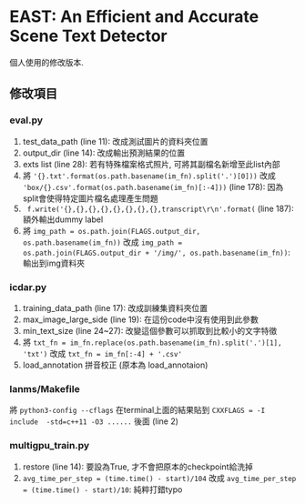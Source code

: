 # EAST: An Efficient and Accurate Scene Text Detector
個人使用的修改版本.

## 修改項目

### eval.py
1. test_data_path (line 11): 改成測試圖片的資料夾位置
2. output_dir (line 14): 改成輸出預測結果的位置
3. exts list (line 28): 若有特殊檔案格式照片, 可將其副檔名新增至此list內部
4. 將 `'{}.txt'.format(os.path.basename(im_fn).split('.')[0]))` 改成 `'box/{}.csv'.format(os.path.basename(im_fn)[:-4]))` (line 178):
  因為split會使得特定圖片檔名處理產生問題
5. ` f.write('{},{},{},{},{},{},{},{},transcript\r\n'.format(` (line 187): 額外輸出dummy label
6. 將 `img_path = os.path.join(FLAGS.output_dir, os.path.basename(im_fn))` 改成 `img_path = os.path.join(FLAGS.output_dir + '/img/', os.path.basename(im_fn))`: 輸出到img資料夾

### icdar.py
1. training_data_path (line 17): 改成訓練集資料夾位置
2. max_image_large_side (line 19): 在這份code中沒有使用到此參數
3. min_text_size (line 24~27): 改變這個參數可以抓取到比較小的文字特徵
4. 將 `txt_fn = im_fn.replace(os.path.basename(im_fn).split('.')[1], 'txt')` 改成 `txt_fn = im_fn[:-4] + '.csv'`
5. load_annotation 拼音校正 (原本為 load_annotaion)

### lanms/Makefile
將 `python3-config --cflags` 在terminal上面的結果貼到 `CXXFLAGS = -I include  -std=c++11 -O3 ......` 後面 (line 2)

### multigpu_train.py
1. restore (line 14): 要設為True, 才不會把原本的checkpoint給洗掉
2. `avg_time_per_step = (time.time() - start)/104` 改成 `avg_time_per_step = (time.time() - start)/10`: 純粹打錯typo
